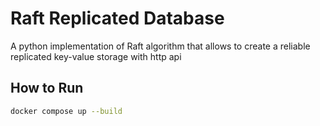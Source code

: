 # Raft Replicated Database

A python implementation of Raft algorithm that allows to create a reliable replicated key-value storage with http api

## How to Run

```bash
docker compose up --build
```
